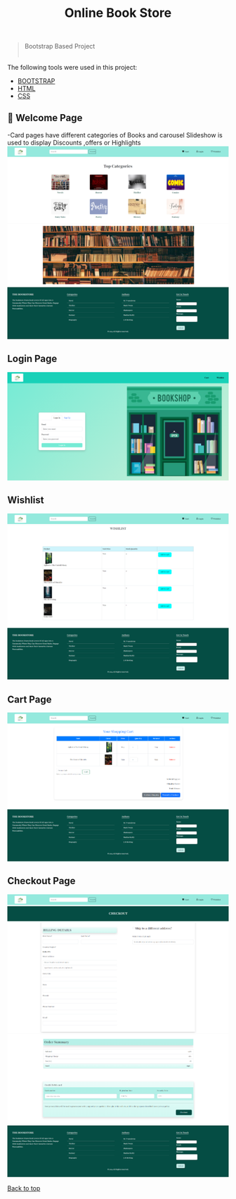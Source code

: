 <div align="center">
  
<h1>Online Book Store</h1>

</div>
  &#xa0;
  
>Bootstrap Based Project
<br><br>


 The following tools were used in this project:
- [BOOTSTRAP](https://getbootstrap.com/)
- [HTML](https://developer.mozilla.org/en-US/docs/Web/HTML)
- [CSS](https://developer.mozilla.org/en-US/docs/Web/CSS)

## :checkered_flag: Welcome Page ##
-Card pages have different categories of Books and carousel Slideshow is used to display Discounts ,offers or Highlights
![Screenshot](./Image/Nav.png)![Screenshot](./Image/Card.png)![Screenshot](./Image/carousel.png)![Screenshot](./Image/Footer.png)
## Login Page
![Screenshot](./Image/login.png)
## Wishlist
![Screenshot](./Image/Nav.png)![Screenshot](./Image/wishlist.png)![Screenshot](./Image/Footer.png)
## Cart Page
![Screenshot](./Image/Nav.png)![Screenshot](./Image/cart.png)![Screenshot](./Image/Footer.png)
## Checkout Page
![Screenshot](./Image/Nav.png)![Screenshot](./Image/checkout-title.png)![Screenshot](./Image/checkoutaddress.png)![Screenshot](./Image/checkoutaddress2.png)![Screenshot](./Image/Footer.png)









<a href="#top">Back to top</a>
